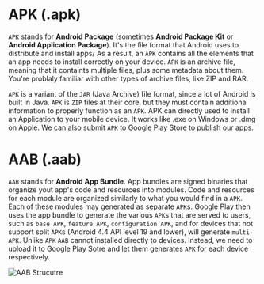 # APK (.apk)

`APK` stands for **Android Package** (sometimes **Android Package Kit** or **Android Application Package**). It's the file format that Android uses to distribute and install apps/ As a result, an `APK` contains all the elements that an app needs to install correctly on your device. `APK` is an archive file, meaning that it containts multiple files, plus some metadata about them. You're problaly familiar with other types of archive files, like ZIP and RAR.

`APK` is a variant of the `JAR` (Java Archive) file format, since a lot of Android is built in Java. `APK` is `ZIP` files at their core, but they must contain additional information to properly function as an `APK`. APK can directly used to install an Application to your mobile device.  It works like .exe on Windows or .dmg on Apple. We can also submit `APK` to Google Play Store to publish our apps.

# AAB (.aab)

`AAB` stands for **Android App Bundle**. App bundles are signed binaries that organize yout app's code and resources into modules. Code and resources for each module are organized similarly to what you would find in a `APK`. Each of these modules may generated as separate `APK`s. Google Play then uses the app bundle to generate the various `APK`s that are served to users, such as `base APK`, `feature APK`, `configuration APK`, and for devices that not support split `APK`s (Android 4.4 API level 19 and lower), will generate `multi-APK`. Unlike `APK` `AAB` cannot installed directly to devices. Instead, we need to upload it to Google Play Sotre and let them generates `APK` for each device respectively.

![AAB Strucutre](https://developer.android.com/static/images/app-bundle/aab_format-2x.png)


